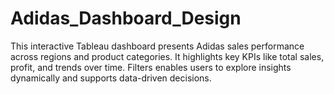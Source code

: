 # Adidas_Dashboard_Design
This interactive Tableau dashboard presents Adidas sales performance across regions and product categories. It highlights key KPIs like total sales, profit, and trends over time. Filters enables users to explore insights dynamically and supports data-driven decisions.
